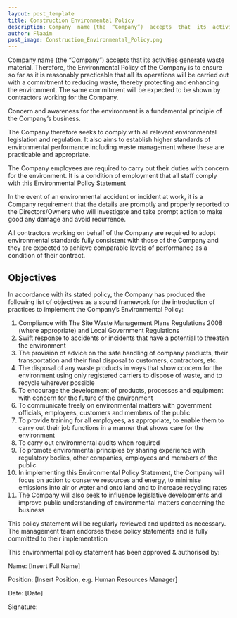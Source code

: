 ```yaml
---
layout: post_template
title: Construction Environmental Policy
description: Company  name (the  “Company”)  accepts  that  its  activities  generate  waste  material. Therefore, the  Environmental  Policy  of  the  Company  is  to  ensure  so  far  as  it  is  reasonably practicable  that  all  its  operations  will  be  carried  out  with  a  commitment  to  reducing  waste, thereby protecting and enhancing the environment.  The same commitment will be expected to be shown by contractors working for the Company.
author: Flaaim
post_image: Construction_Environmental_Policy.png
---
```



Company  name (the  “Company”)  accepts  that  its  activities  generate  waste  material. Therefore, the  Environmental  Policy  of  the  Company  is  to  ensure  so  far  as  it  is  reasonably practicable  that  all  its  operations  will  be  carried  out  with  a  commitment  to  reducing  waste, thereby protecting and enhancing the environment.  The same commitment will be expected to be shown by contractors working for the Company. 

Concern  and  awareness for  the  environment  is  a  fundamental  principle  of  the  Company’s business. 

The  Company  therefore  seeks  to  comply  with  all  relevant  environmental  legislation  and regulation.  It also aims to establish higher standards of environmental performance including waste management where these are practicable and appropriate.
 
The  Company  employees  are  required  to carry  out  their  duties  with  concern  for  the environment.   It  is  a  condition  of  employment  that  all  staff  comply  with  this Environmental Policy Statement


In the  event  of  an  environmental  accident  or  incident  at  work,  it  is  a  Company  requirement that  the  details  are  promptly  and  properly  reported  to  the  Directors/Owners who  will investigate and take prompt action to make good any damage and avoid recurrence. 

All  contractors  working  on  behalf  of  the  Company  are  required  to  adopt  environmental standards  fully  consistent  with  those  of  the  Company  and  they  are  expected  to  achieve comparable levels of performance as a condition of their contract. 



## Objectives 

In  accordance  with its  stated policy,  the  Company  has  produced the  following  list  of objectives as  a  sound  framework  for  the  introduction  of  practices  to  implement  the Company’s Environmental Policy:

1. Compliance with The Site Waste Management Plans Regulations 2008 (where appropriate) and Local Government Regulations 
2. Swift  response  to  accidents  or  incidents  that  have  a  potential  to threaten  the environment 
3. The  provision  of  advice  on  the  safe  handling  of  company  products,  their transportation and their final disposal to customers, contractors, etc.
4. The  disposal  of  any  waste  products  in  ways  that  show  concern  for  the environment using only registered carriers to dispose of waste, and to recycle wherever possible
5. To  encourage  the  development  of  products,  processes  and  equipment  with concern for the future of the environment 
6. To  communicate  freely  on  environmental  matters  with  government  officials, employees, customers and members of the public
7. To provide training for all employees, as appropriate, to enable them to carry out their job functions in a manner that shows care for the environment 
8. To carry out environmental audits when required 
9. To  promote  environmental  principles  by  sharing  experience  with  regulatory bodies, other companies, employees and members of the public 
10. In implementing this Environmental Policy Statement, the Company will focus on action to conserve resources and energy, to minimise emissions into air or water and onto land and to increase recycling rates 
11. The  Company  will  also  seek  to  influence  legislative  developments  and improve  public  understanding  of  environmental  matters  concerning  the business 
 

This policy  statement  will  be  regularly  reviewed  and  updated  as  necessary.  The management  team  endorses  these  policy  statements  and  is  fully  committed  to  their implementation

This environmental policy statement has been approved & authorised by:

Name:  [Insert Full Name]

Position: [Insert Position, e.g. Human Resources Manager]

Date: [Date]

Signature:






